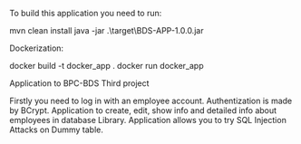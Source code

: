 To build this application you need to run:

mvn clean install
java -jar .\target\BDS-APP-1.0.0.jar

Dockerization:

docker build -t docker_app .
docker run docker_app

Application to BPC-BDS
Third project


Firstly you need to log in with an employee account.
Authentization is made by BCrypt.
Application to create, edit, show info and detailed info about employees in database Library.
Application allows you to try SQL Injection Attacks on Dummy table.

